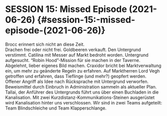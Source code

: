 <!-- Copyright 2020-2025 Dominik Jan Schott. All rights reserved. The license agreement is define in the LICENSE file in the root folder. -->
# **SESSION 15: Missed Episode	(2021-06-26)** {#session-15:-missed-episode-(2021-06-26)}

Brocc erinnert sich nicht an diese Zeit.  
Drachen frei oder nicht frei. Goldbeeren verkauft. Den Untergrund verstimmt. Catilina mit Messer auf Markt bedroht worden. Untergrund aufgesucht. “Robin Hood”-Mission für sie machen in der Taverne. Abgelehnt, lieber eigenes Bild machen. Craxidor bricht bei Marktverwaltung ein, um mehr zu geänderte Regeln zu erfahren. Auf Marktherren Lord Vegh getroffen und erfahren, dass Tieflinge (und mehr?) geopfert werden. Offener Angriff als Idee nach Rücksprache mit Untergrund verworfen. Beweismittel durch Einbruch in Administration sammeln als aktueller Plan. Tallai, der Anführer des Untergrunds führt uns über einen Buchladen in die Kanalisation. Mit zwei Kurzdistanz-Kommunikations-Steinen ausgerüstet wird Kanalisation hinter uns verschlossen. Wir sind in zwei Teams aufgeteilt: Team Blindschleiche und Team Klapperschlange.
